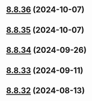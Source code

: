 ## [8.8.36](https://github.com/msobiecki/eslint-config/compare/v8.8.35...v8.8.36) (2024-10-07)



## [8.8.35](https://github.com/msobiecki/eslint-config/compare/v8.8.34...v8.8.35) (2024-10-07)



## [8.8.34](https://github.com/msobiecki/eslint-config/compare/v8.8.33...v8.8.34) (2024-09-26)



## [8.8.33](https://github.com/msobiecki/eslint-config/compare/v8.8.32...v8.8.33) (2024-09-11)



## [8.8.32](https://github.com/msobiecki/eslint-config/compare/v8.8.31...v8.8.32) (2024-08-13)



